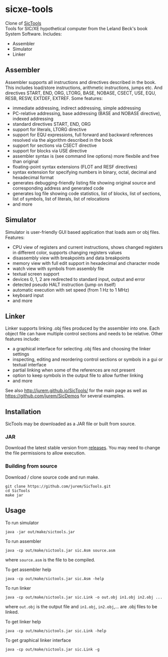 # sicxe-tools

Clone of [SicTools](https://github.com/jurem/SicTools.git) <br>
Tools for SIC/XE hypothetical computer from the Leland Beck's book System Software. Includes:
  * Assembler
  * Simulator
  * Linker

## Assembler
Assembler supports all instructions and directives described in the book. This includes load/store instructions, arithmetic instructions, jumps etc. And directives START, END, ORG, LTORG, BASE, NOBASE, CSECT, USE, EQU, RESB, RESW, EXTDEF, EXTREF. Some features:
  * immediate addressing, indirect addressing, simple addressing
  * PC-relative addressing, base addressing (BASE and NOBASE directive), indexed addressing
  * standard directives START, END, ORG
  * support for literals, LTORG directive
  * support for EQU expressions, full forward and backward references resolved via the algorithm described in the book
  * support for sections via CSECT directive
  * support for blocks via USE directive
  * assembler syntax is (see command line options) more flexbile and free than original
  * floating-point syntax extensions (FLOT and RESF directives)
  * syntax extension for specifying numbers in binary, octal, decimal and hexadecimal format
  * generates debugging-friendly listing file showing original source and corresponding address and generated code
  * generates log file showing code statistics, list of blocks, list of sections, list of symbols, list of literals, list of relocations
  * and more

## Simulator
Simulator is user-friendly GUI based application that loads asm or obj files. Features:
  * CPU view of registers and current instructions, shows changed registers in different color, supports changing registers values
  * disassembly view with breakpoints and data breakpoints
  * memory view with full edit support in hexadecimal and character mode
  * watch view with symbols from assembly file
  * textual screen support
  * devices 0, 1, 2 are redirected to standard input, output and error
  * detected pseudo HALT instruction (jump on itself)
  * automatic execution with set speed (from 1 Hz to 1 MHz)
  * keyboard input
  * and more

## Linker
Linker supports linking .obj files produced by the assembler into one. Each object file can have multiple control sections and needs to be relative. Other features include:
  * a graphical interface for selecting .obj files and choosing the linker settings
  * inspecting, editing and reordering control sections or symbols in a gui or textual interface
  * partial linking when some of the references are not present
  * option to keep symbols in the output file to allow further linking
  * and more


See also http://jurem.github.io/SicTools/ for the main page as well as https://github.com/jurem/SicDemos for several examples.

Installation
------------

SicTools may be downloaded as a JAR file or built from source.

### JAR
Download the latest stable version from [releases](https://github.com/jurem/SicTools/releases). You may need to change the file permissions to allow execution.

### Building from source
Download / clone source code and run make.

    git clone https://github.com/jurem/SicTools.git
    cd SicTools
    make jar
    
Usage
-----

To run simulator

    java -jar out/make/sictools.jar

To run assembler

    java -cp out/make/sictools.jar sic.Asm source.asm

where `source.asm` is the file to be compiled.

To get assembler help

    java -cp out/make/sictools.jar sic.Asm -help

To run linker

    java -cp out/make/sictools.jar sic.Link -o out.obj in1.obj in2.obj ...

where `out.obj` is the output file and `in1.obj`, `in2.obj`,... are .obj files to be linked.

To get linker help

    java -cp out/make/sictools.jar sic.Link -help

To get graphical linker interface

    java -cp out/make/sictools.jar sic.Link -g
